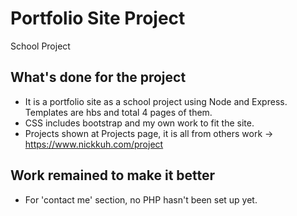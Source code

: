 # Portfolio Site Project
 School Project
 
## What's done for the project
 - It is a portfolio site as a school project using Node and Express. Templates are hbs and total 4 pages of them.
 - CSS includes bootstrap and my own work to fit the site.
 - Projects shown at Projects page, it is all from others work -> https://www.nickkuh.com/project
 
## Work remained to make it better
 - For 'contact me' section, no PHP hasn't been set up yet.
 

